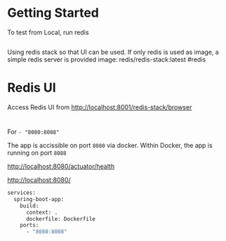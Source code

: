 # Getting Started

To test from Local, run redis 
```shell

```

Using redis stack so that UI can be used. If only redis is used as image, a simple redis server is provided
image: redis/redis-stack:latest #redis


# Redis UI
Access Redis UI from [http://localhost:8001/redis-stack/browser](http://localhost:8001/redis-stack/browser)

# 
For `- "8080:8088"`

The app is accissible on port `8080` via docker. Within Docker, the app is running on port `8088`

[http://localhost:8080/actuator/health](http://localhost:8080/actuator/health)

[http://localhost:8080/](http://localhost:8080/)


```dockerfile
services:
  spring-boot-app:
    build:
      context: .
      dockerfile: Dockerfile
    ports:
      - "8080:8088"
```